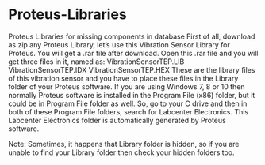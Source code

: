 # Proteus-Libraries
Proteus Libraries for missing components in database
First of all, download as zip any Proteus Library, let’s use this Vibration Sensor Library for Proteus.
You will get a .rar file after download.
Open this .rar file and you will get three files in it, named as:
VibrationSensorTEP.LIB
VibrationSensorTEP.IDX
VibrationSensorTEP.HEX
These are the library files of this vibration sensor and you have to place these files in the Library folder of your Proteus software.
If you are using Windows 7, 8 or 10 then normally Proteus software is installed in the Program File (x86) folder, but it could be in Program File folder as well.
So, go to your C drive and then in both of these Program File folders, search for Labcenter Electronics.
This Labcenter Electronics folder is automatically generated by Proteus software.

Note:
Sometimes, it happens that Library folder is hidden, so if you are unable to find your Library folder then check your hidden folders too.
